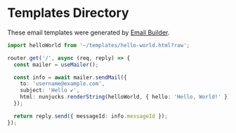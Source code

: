 # Templates Directory

These email templates were generated by [Email Builder](https://github.com/Shyam-Chen/Email-Builder).

```ts
import helloWorld from '~/templates/hello-world.html?raw';
```

```ts
router.get('/', async (req, reply) => {
  const mailer = useMailer();

  const info = await mailer.sendMail({
    to: 'username@example.com',
    subject: 'Hello ✔',
    html: nunjucks.renderString(helloWorld, { hello: 'Hello, World!' }),
  });

  return reply.send({ messageId: info.messageId });
});
```
